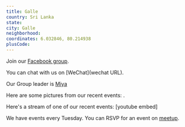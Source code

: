 ```yaml
---
title: Galle
country: Sri Lanka
state: 
city: Galle
neighborhood: 
coordinates: 6.032846, 80.214938
plusCode:
---
```

Join our [Facebook group](https://www.facebook.com/groups/free.code.camp.galle).

You can chat with us on [WeChat](wechat URL).

Our Group leader is [Miya](freecodecamp.org/miya)

Here are some pictures from our recent events:
![]().

Here's a stream of one of our recent events:
[youtube embed]

We have events every Tuesday. You can RSVP for an event on [meetup](meetupurl).
